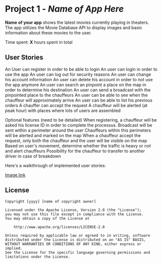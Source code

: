 # Project 1 - *Name of App Here*

**Name of your app** shows the latest movies currently playing in theaters. The app utilizes the Movie Database API to display images and basic information about these movies to the user.

Time spent: **X** hours spent in total

## User Stories



An User can register in order to be able to login
An user can login in order to use the app
An user can log out for security reasons
An user can change his account information
An user can delete his account in order to not use the app anymore
An user can search an pinpoint a place on the map in order to determine his destination
An user can send a broadcast with the pinpointed place to the chauffeurs
An user can be able to see when the chauffeur will approximately arrive
An user can be able to list his previous orders
A chauffer can accept the request
A chauffeur will be alerted (at peak hour) with places where lots of users are assembled



Optional features (need to be detailed)
When registering, a chauffeur will be asked his license ID in order to complete the processus.
Broadcast will be sent within a perimeter around the user
Chauffeurs within this perimeters will be alerted and marked on the map
When a chauffeur accept the request, only both the chauffeur and the user will be visible on the map
Based on user's movement, determine whether the traffic is heavy or not and alert chauffeurs
Possibility for the chauffeur to transfer to another driver in case of breakdown






Here's a walkthrough of implemented user stories:

[Image link]()



## License

    Copyright [yyyy] [name of copyright owner]

    Licensed under the Apache License, Version 2.0 (the "License");
    you may not use this file except in compliance with the License.
    You may obtain a copy of the License at

        http://www.apache.org/licenses/LICENSE-2.0

    Unless required by applicable law or agreed to in writing, software
    distributed under the License is distributed on an "AS IS" BASIS,
    WITHOUT WARRANTIES OR CONDITIONS OF ANY KIND, either express or implied.
    See the License for the specific language governing permissions and
    limitations under the License.
